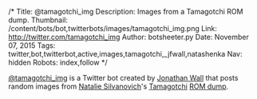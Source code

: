 /*
Title: @tamagotchi_img
Description: Images from a Tamagotchi ROM dump.
Thumbnail: /content/bots/bot,twitterbots/images/tamagotchi_img.png
Link: http://twitter.com/tamagotchi_img
Author: botsheeter.py
Date: November 07, 2015
Tags: twitter,bot,twitterbot,active,images,tamagotchi,_jfwall,natashenka
Nav: hidden
Robots: index,follow
*/

[@tamagotchi_img](https://twitter.com/tamagotchi_img) is a Twitter bot created by [Jonathan Wall](https://twitter.com/_jfwall) that posts random images from [Natalie Silvanovich](https://twitter.com/natashenka)'s [Tamagotchi](https://en.wikipedia.org/wiki/Tamagotchi) [ROM dump](http://twamagotchi.herokuapp.com/).

